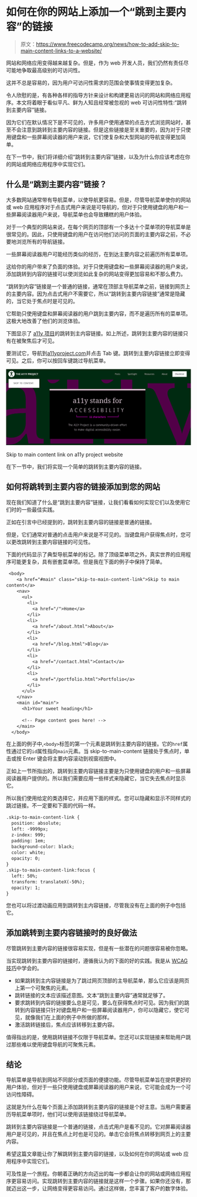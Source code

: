 # 如何在你的网站上添加一个“跳到主要内容”的链接

> 原文：<https://www.freecodecamp.org/news/how-to-add-skip-to-main-content-links-to-a-website/>

网站和网络应用变得越来越复杂。但是，作为 web 开发人员，我们仍然有责任尽可能地争取最高级别的可访问性。

这并不总是容易的，因为用户可访问性需求的范围会使事情变得更加复杂。

令人欣慰的是，有各种各样的指导方针来设计和构建更易访问的网站和网络应用程序。本文将着眼于看似平凡、鲜为人知且经常被忽视的 web 可访问性特性:“跳转到主要内容”链接。

因为它们在默认情况下是不可见的，许多用户使用通常的点击方式浏览网站时，甚至不会注意到跳转到主要内容的链接。但是这些链接是至关重要的，因为对于只使用键盘和一些屏幕阅读器的用户来说，它们使复杂和大型网站的导航变得更加简单。

在下一节中，我们将详细介绍“跳转到主要内容”链接，以及为什么你应该考虑在你的网站或网络应用程序中实现它们。

## 什么是“跳到主要内容”链接？

大多数网站通常带有导航菜单，以使导航更容易。但是，尽管导航菜单使你的网站或 web 应用程序对于点击式用户来说是可导航的，但对于只使用键盘的用户和一些屏幕阅读器用户来说，导航菜单也会导致糟糕的用户体验。

对于一个典型的网站来说，在每个网页的顶部有一个多达十个菜单项的导航菜单是很常见的。因此，只使用键盘的用户在访问他们访问的页面的主要内容之前，不必要地浏览所有的导航链接。

一些屏幕阅读器用户可能经历类似的经历，在到达主要内容之前遍历所有菜单项。

这给你的用户带来了负面的体验。对于只使用键盘和一些屏幕阅读器的用户来说，添加跳转到内容的链接可以使浏览如此复杂的网站变得更加容易和不那么费力。

“跳转到内容”链接是一个普通的链接，通常在顶部主导航菜单之前，链接到网页上的主要内容。因为点击式用户不需要它，所以“跳转到主要内容链接”通常是隐藏的，当它处于焦点时是可见的。

它帮助只使用键盘和屏幕阅读器的用户跳到主要内容，而不是遍历所有的菜单项。这极大地改善了他们的浏览体验。

下图显示了 [a11y 项目](https://www.a11yproject.com/)的跳转到主内容链接。如上所述，跳转到主要内容的链接只有在被聚焦后才可见。

要测试它，导航到[a11yproject.com](https://www.a11yproject.com/)并点击 Tab 键。跳转到主要内容链接立即变得可见。之后，你可以按回车键跳过导航菜单。

![Skip to main content link on a11y project website](img/b0ccdd82b8d7306d4791e5a15c0d10a9.png)

Skip to main content link on a11y project website

在下一节中，我们将实现一个简单的跳转到主要内容的链接。

## 如何将跳转到主要内容的链接添加到您的网站

现在我们知道了什么是“跳到主要内容”链接，让我们看看如何实现它们以及使用它们时的一些最佳实践。

正如在引言中已经提到的，跳转到主要内容的链接是普通的链接。

但是，它们通常对普通的点击用户来说是不可见的。当键盘用户获得焦点时，您可以更改跳转到主要内容链接的可见性。

下面的代码显示了典型导航菜单的标记。除了顶级菜单项之外，真实世界的应用程序可能更复杂，具有嵌套菜单项。但是我在下面的例子中保持了简单。

```
 <body>
    <a href="#main" class="skip-to-main-content-link">Skip to main content</a>
    <nav>
      <ul>
        <li>
          <a href="/">Home</a>
        </li>
        <li>
          <a href="/about.html">About</a>
        </li>
        <li>
          <a href="/blog.html">Blog</a>
        </li>
        <li>
          <a href="/contact.html">Contact</a>
        </li>
        <li>
          <a href="/portfolio.html">Portfolio</a>
        </li>
      </ul>
    </nav>
    <main id="main">
      <h1>Your sweet heading</h1>

      <!-- Page content goes here! -->
    </main>
  </body> 
```

在上面的例子中,`<body>`标签的第一个元素是跳转到主要内容的链接。它的`href`属性通过它的`id`属性指向`main`元素。当 skip-to-main-content 链接处于焦点时，单击或按 Enter 键会将主要内容滚动到视窗视图中。

正如上一节所指出的，跳转到主要内容链接主要是为只使用键盘的用户和一些屏幕阅读器用户提供的。所以我们需要应用一些样式来隐藏它，当它失去焦点时显示它。

所以我们使用给定的类选择它，并应用下面的样式。您可以隐藏和显示不同样式的跳过链接。不一定要和下面的代码一样。

```
.skip-to-main-content-link {
  position: absolute;
  left: -9999px;
  z-index: 999;
  padding: 1em;
  background-color: black;
  color: white;
  opacity: 0;
}
.skip-to-main-content-link:focus {
  left: 50%;
  transform: translateX(-50%);
  opacity: 1;
} 
```

您也可以将过渡动画应用到跳转到主内容链接，尽管我没有在上面的例子中包括它。

## 添加跳转到主要内容链接时的良好做法

尽管跳转到主要内容的链接很容易实现，但是有一些潜在的问题很容易被你忽略。

当实现跳转到主要内容的链接时，遵循我认为的下面的好的实践。我是从 [WCAG 技巧](https://www.w3.org/TR/WCAG20-TECHS/G1.html)中学会的。

*   如果跳转到主内容链接是为了跳过网页顶部的主导航菜单，那么它应该是网页上第一个可聚焦的元素。
*   跳转链接的文本应该描述意图。文本“跳到主要内容”通常就足够了。
*   要求跳转到内容的链接要么总是可见，要么在获得焦点时可见。因为我们的跳转到内容链接只针对键盘用户和一些屏幕阅读器用户，你可以隐藏它，使它可见，就像我们在上面的例子中所做的那样。
*   激活跳转链接后，焦点应该转移到主要内容。

值得指出的是，使用跳转链接不仅限于导航菜单。您还可以实现链接来帮助用户跳过那些难以使用键盘导航的可聚焦元素。

## 结论

导航菜单是导航到网站不同部分或页面的便捷功能。尽管导航菜单旨在提供更好的用户体验，但对于一些只使用键盘或屏幕阅读器的用户来说，它可能会成为一个可访问性障碍。

这就是为什么在每个页面上添加跳转到主要内容的链接是个好主意。当用户需要遍历导航菜单项时，他们可以使用该链接绕过导航菜单。

跳转到主要内容链接是一个普通的链接，点击式用户是看不见的。它对屏幕阅读器用户是可见的，并且在焦点上时也是可见的。单击它会将焦点转移到网页上的主要内容。

希望这篇文章能让你了解跳转到主要内容的链接，以及如何在你的网站或 web 应用程序中实现它们。

可及性是一个旅程。你朝着正确的方向迈出的每一步都会让你的网站或网络应用程序更容易访问。实现跳转到主要内容的链接就是这样一个步骤。如果你还没有，那就迈出这一步，让网络变得更容易访问。通过这样做，您丰富了客户的数字体验。